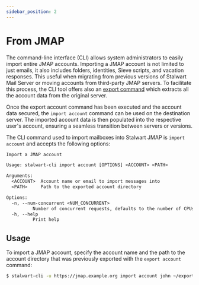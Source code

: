 ```yaml
---
sidebar_position: 2
---
```


# From JMAP

The command-line interface (CLI) allows system administrators to easily import entire JMAP accounts. Importing a JMAP account is not limited to just emails, it also includes folders, identities, Sieve scripts, and vacation responses. This useful when migrating from previous versions of Stalwart Mail Server or moving accounts from third-party JMAP servers. To facilitate this process, the CLI tool offers also an [export command](/docs/management/cli/export) which extracts all the account data from the original server.

Once the export account command has been executed and the account data secured, the `import account` command can be used on the destination server. The imported account data is then populated into the respective user's account, ensuring a seamless transition between servers or versions. 

The CLI command used to import mailboxes into Stalwart JMAP is ``import account`` and accepts the following options:

```txt
Import a JMAP account

Usage: stalwart-cli import account [OPTIONS] <ACCOUNT> <PATH>

Arguments:
  <ACCOUNT>  Account name or email to import messages into
  <PATH>     Path to the exported account directory

Options:
  -n, --num-concurrent <NUM_CONCURRENT>
          Number of concurrent requests, defaults to the number of CPUs
  -h, --help
          Print help
```

## Usage

To import a JMAP account, specify the account name and the path to the account directory that was previously exported with the `export account` command:

```bash
$ stalwart-cli -u https://jmap.example.org import account john ~/export/john
```
